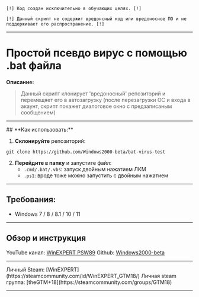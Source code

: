 `[!] Код создан исключительно в обучающих целях. [!]`

`[!] Данный скрипт не содержит вредонсный код или вредоносное ПО и не поддерживает его распространение. [!]`

---
# Простой псевдо вирус с помощью .bat файла

**Описание:**
>Данный скрипт клонирует 'вредоносный' репозиторий и перемещяет его в автозагрузку (после перезагрузки ОС и входа в акаунт, скрипт покажет диалоговое окно с предзаписаным сообщением)

<hr>
## **Как использовать:**

1. **Склонируйте** репозиторий:
    
``` Console
git clone https://github.com/Windows2000-beta/bat-virus-test
```
    
2. **Перейдите в папку** и запустите файл:
    - `.cmd/.bat/.vbs`: запуск двойным нажатием ЛКМ 
    - `.ps1`: вроде тоже можно запустить с двойным нажатием
---
##  **Требования:**

- Windows 7 / 8 / 8.1 / 10 / 11
<hr>

## **Обзор и инструкция**
YouTube канал: [WinEXPERT PSW89](https://www.youtube.com/@WinEXPERT_PSW89)
Github: [Windows2000-beta](https://github.com/Windows2000-beta)
<hr>
Личный Steam: [WinEXPERT](https://steamcommunity.com/id/WinEXPERT_GTM18/)
Личная steam группа: [theGTM+18](https://steamcommunity.com/groups/GTM18)


---
